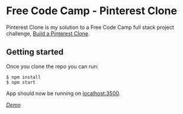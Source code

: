 # Free Code Camp - Pinterest Clone
Pinterest Clone is my solution to a Free Code Camp full stack project challenge, [Build a Pinterest Clone](https://www.freecodecamp.org/challenges/build-a-pinterest-clone).

## Getting started

Once you clone the repo you can run:

```
$ npm install
$ npm start
```

App should now be running on [localhost:3500](http://localhost:3500/).


*[Demo](https://kyawzintun.github.io/pinterest-clone)*